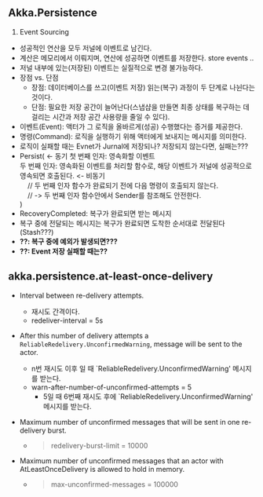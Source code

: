 ## Akka.Persistence
1. Event Sourcing
  - 성공적인 연산을 모두 저널에 이벤트로 남긴다.
  - 계산은 메모리에서 이뤄지며, 연산에 성공하면 이벤트를 저장한다.
    store events ..
  - 저널 내부에 있는(저장된) 이벤트는 실질적으로 변경 불가능하다.
  - 장점 vs. 단점
     - 장점: 데이터베이스를 쓰고(이벤트 저장) 읽는(복구) 과정이 두 단계로 나뉜다는 것이다.
     - 단점: 필요한 저장 공간이 늘어난다(스냅샵을 만들면 최종 상태를 복구하는 데 걸리는 시간과 저장 공간 사용량을 줄일 수 있다).
  - 이벤트(Event): 액터가 그 로직을 올바르게(성공) 수행했다는 증거를 제공한다.
  - 명령(Command): 로직을 실행하기 위해 액터에게 보내지는 메시지를 의미한다.
  - 로직이 실패할 때는 Evnet가 Jurnal에 저장되나? 저장되지 않는다면, 실패는???
  - Persist(  <- 동기 
     첫 번째 인자: 영속화할 이벤트  
     두 번째 인자: 영속화된 이벤트를 처리할 함수로, 해당 이벤트가 저널에 성공적으로 영속되면 호출된다. <- 비동기  
        &nbsp;&nbsp;&nbsp;   // 두 번째 인자 함수가 완료되기 전에 다음 명령이 호출되지 않는다.  
        &nbsp;&nbsp;&nbsp;   // -> 두 번째 인자 함수안에서 Sender를 참조해도 안전한다.  
    )  
  - RecoveryCompleted: 복구가 완료되면 받는 메시지
  - 복구 중에 전달되는 메시지는 복구가 완료되면 도착한 순서대로 전달된다(Stash???)  
  - **??: 복구 중에 예외가 발생되면???**
  - **??: Event 저장 실패할 때는??**
  

## akka.persistence.at-least-once-delivery

- Interval between re-delivery attempts.
   - 재시도 간격이다.
   - redeliver-interval = 5s

- After this number of delivery attempts a `ReliableRedelivery.UnconfirmedWarning`, message will be sent to the actor.
   - n번 재시도 이후 일 때 `ReliableRedelivery.UnconfirmedWarning' 메시지를 받는다.
   - warn-after-number-of-unconfirmed-attempts = 5
     - 5일 때 6번째 재시도 후에 `ReliableRedelivery.UnconfirmedWarning' 메시지를 받는다.

- Maximum number of unconfirmed messages that will be sent in one re-delivery burst.
   - > redelivery-burst-limit = 10000

- Maximum number of unconfirmed messages that an actor with AtLeastOnceDelivery is allowed to hold in memory.
   - > max-unconfirmed-messages = 100000
